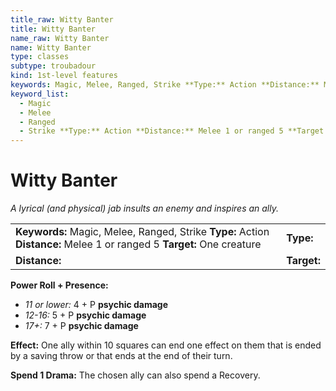 ```yaml
---
title_raw: Witty Banter
title: Witty Banter
name_raw: Witty Banter
name: Witty Banter
type: classes
subtype: troubadour
kind: 1st-level features
keywords: Magic, Melee, Ranged, Strike **Type:** Action **Distance:** Melee 1 or ranged 5 **Target:** One creature
keyword_list:
  - Magic
  - Melee
  - Ranged
  - Strike **Type:** Action **Distance:** Melee 1 or ranged 5 **Target:** One creature
---
```


# Witty Banter

*A lyrical (and physical) jab insults an enemy and inspires an ally.*

|                                                                                                                        |             |
| :--------------------------------------------------------------------------------------------------------------------- | :---------- |
| **Keywords:** Magic, Melee, Ranged, Strike **Type:** Action **Distance:** Melee 1 or ranged 5 **Target:** One creature | **Type:**   |
| **Distance:**                                                                                                          | **Target:** |

**Power Roll + Presence:**

- *11 or lower:* 4 + P **psychic damage**
- *12-16:* 5 + P **psychic damage**
- *17+:* 7 + P **psychic damage**

**Effect:** One ally within 10 squares can end one effect on them that is ended by a saving throw or that ends at the end of their turn.

**Spend 1 Drama:** The chosen ally can also spend a Recovery.
